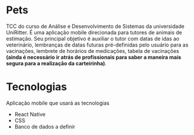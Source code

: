 # Pets
TCC do curso de Análise e Desenvolvimento de Sistemas da universidade UniRitter.
É uma aplicação mobile direcionada para tutores de animais de estimação.
Seu principal objetivo é auxiliar o tutor com datas de idas ao veterinário, lembranças de datas futuras pré-definidas pelo usuário para as vacinações, lembrete de horários de medicações, tabela de vacinações **(ainda é necessário ir atrás de profissionais para saber a maneira mais segura para a realização da carteirinha)**.


# Tecnologias

Aplicação mobile que usará as tecnologias 
* React Native
* CSS
* Banco de dados a definir


